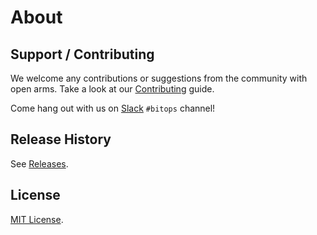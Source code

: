 # About

## Support / Contributing

We welcome any contributions or suggestions from the community with open arms. Take a look at our [Contributing](contributing.md) guide.

Come hang out with us on [Slack](https://www.bitovi.com/community/slack) `#bitops` channel!

## Release History

See [Releases](https://github.com/bitovi/bitops/releases).

## License

[MIT License](license.md).
